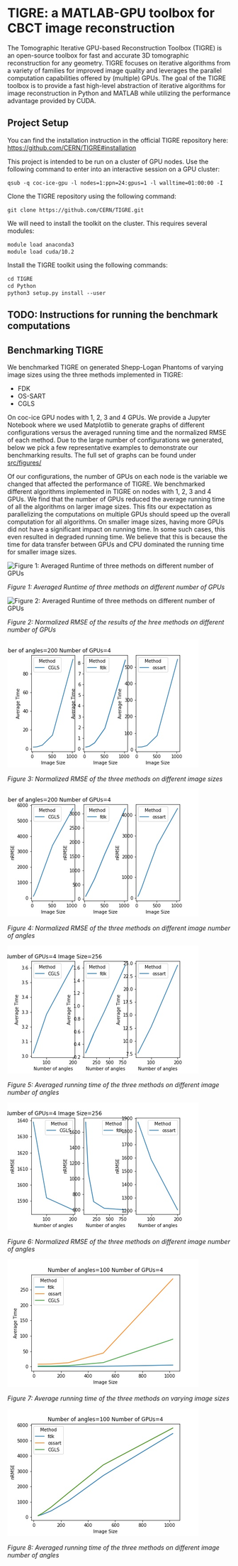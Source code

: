 # TIGRE: a MATLAB-GPU toolbox for CBCT image reconstruction

The Tomographic Iterative GPU-based Reconstruction Toolbox (TIGRE) is an open-source toolbox for fast and accurate 3D tomographic reconstruction for any geometry. TIGRE focuses on iterative algorithms from a variety of families for improved image quality and leverages the parallel computation capabilities offered by (multiple) GPUs. The goal of the TIGRE toolbox is to provide a fast high-level abstraction of iterative algorithms for image reconstruction in Python and MATLAB while utilizing the performance advantage provided by CUDA.

## Project Setup

You can find the installation instruction in the official TIGRE repository here: <https://github.com/CERN/TIGRE#installation>

This project is intended to be run on a cluster of GPU nodes. Use the following command to enter into an interactive session on a GPU cluster:

``` shell
qsub -q coc-ice-gpu -l nodes=1:ppn=24:gpus=1 -l walltime=01:00:00 -I
```

Clone the TIGRE repository using the following command:

```shell
git clone https://github.com/CERN/TIGRE.git
```

We will need to install the toolkit on the cluster. This requires several modules:

```shell
module load anaconda3
module load cuda/10.2
```

Install the TIGRE toolkit using the following commands:

```shell
cd TIGRE
cd Python
python3 setup.py install --user
```

## TODO: Instructions for running the benchmark computations

## Benchmarking TIGRE

We benchmarked TIGRE on generated Shepp-Logan Phantoms of varying image sizes using the three methods implemented in TIGRE:
- FDK
- OS-SART
- CGLS

On coc-ice GPU nodes with 1, 2, 3 and 4 GPUs. We provide a Jupyter Notebook where we used Matplotlib to generate graphs
of different configurations versus the averaged running time and the normalized RMSE of each method. Due to the large 
number of configurations we generated, below we pick a few representative examples to demonstrate our benchmarking results.
The full set of graphs can be found under [src/figures/](src/figures/)

Of our configurations, the number of GPUs on each node is the variable we changed that affected the performance of TIGRE.
We benchmarked different algorithms implemented in TIGRE on nodes with 1, 2, 3 and 4 GPUs. We find that the number of GPUs
reduced the average running time of all the algorithms on larger image sizes. This fits our expectation as parallelizing
the computations on multiple GPUs should speed up the overall computation for all algorithms. On smaller image sizes, having
more GPUs did not have a significant impact on running time. In some such cases, this even resulted in degraded running time.
We believe that this is because the time for data transfer between GPUs and CPU dominated the running time for smaller image
sizes.


![Figure 1: Averaged Runtime of three methods on different number of GPUs
](src/figures/comparison/Number%20of%20angles.200-Image%20Size.1024-Average%20Time.jpg)

*Figure 1: Averaged Runtime of three methods on different number of GPUs*

![Figure 2: Averaged Runtime of three methods on different number of GPUs
](src/figures/comparison/Number%20of%20angles.200-Image%20Size.1024-nRMSE.jpg)

*Figure 2: Normalized RMSE of  the results of the hree methods on different number of GPUs*

![Figure 3: Normalized RMSE of the three methods on different image sizes](src/figures/comparison/Number%20of%20angles.200-Number%20of%20GPUs.4-Average%20Time.jpg)

*Figure 3: Normalized RMSE of the three methods on different image sizes*

![Figure 4: Normalized RMSE of the three methods on different image number of angles](src/figures/comparison/Number%20of%20angles.200-Number%20of%20GPUs.4-nRMSE.jpg)

*Figure 4: Normalized RMSE of the three methods on different image number of angles*

![Figure: Averaged running time of the three methods on different image number of angles](src/figures/comparison/Number%20of%20GPUs.4-Image%20Size.256-Average%20Time.jpg)

*Figure 5: Averaged running time of the three methods on different image number of angles*

![Figure: Normalized RMSE of the three methods on different image number of angles](src/figures/comparison/Number%20of%20GPUs.4-Image%20Size.256-nRMSE.jpg)

*Figure 6: Normalized RMSE of the three methods on different image number of angles*

![Figure: Average running time of the three methods on varying image sizes](src/figures/Number%20of%20angles.100-Number%20of%20GPUs.4-Average%20Time.jpg)

*Figure 7: Average running time of the three methods on varying image sizes*

![Figure: Normalized RMSE of the three methods on varying image sizes, combined](src/figures/Number%20of%20angles.100-Number%20of%20GPUs.4-nRMSE.jpg)

*Figure 8: Averaged running time of the three methods on different image number of angles*